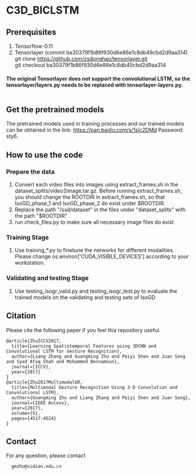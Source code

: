 # C3D_BICLSTM

## Prerequisites

1) Tensorflow-0.11 <br/>
2) Tensorlayer (commit ba30379f1b86f930d6e86e1c8db49cbd2d9aa314) <br/> 
   git clone https://github.com/zsdonghao/tensorlayer.git <br/>
   git checkout ba30379f1b86f930d6e86e1c8db49cbd2d9aa314 <br/>
#### The original Tensorlayer does not support the convolutional LSTM, so the tensorlayer/layers.py needs to be replaced with tensorlayer-layers.py. <br/> <br/>
   
## Get the pretrained models
The pretrained models used in training processes and our trained models can be obtained in the link: https://pan.baidu.com/s/1slc2DMd Password: sty6. <br/>

## How to use the code
### Prepare the data
1) Convert each video files into images using extract_frames.sh in the dataset_splits/video2image.tar.gz. Before running extract_frames.sh, you should change the ROOTDIR in extract_frames.sh, so that IsoGD_phase_1 and IsoGD_phase_2 do exist under $ROOTDIR.
2) Replace the path "/ssd/dataset" in the files under "dataset_splits" with the path "$ROOTDIR"
3) run check_files.py to make sure all necessary image files do exist

### Training Stage
1) Use training_*.py to finetune the networks for different modalities. Please change os.environ['CUDA_VISIBLE_DEVICES'] according to your workstation. <br/>
### Validating and testing Stage
1) Use testing_isogr_valid.py and testing_isogr_test.py to evaluate the trained models on the validating and testing sets of IsoGD

## Citation
Please cite the following paper if you feel this repository useful. <br/>
```
@article{ZhuICCV2017,
  title={Learning Spatiotemporal Features using 3DCNN and Convolutional LSTM for Gesture Recognition},
  author={Liang Zhang and Guangming Zhu and Peiyi Shen and Juan Song and Syed Afaq Shah and Mohammed Bennamoun},
  journal={ICCV},
  year={2017}
}
@article{Zhu2017MultimodalGR,
  title={Multimodal Gesture Recognition Using 3-D Convolution and Convolutional LSTM},
  author={Guangming Zhu and Liang Zhang and Peiyi Shen and Juan Song},
  journal={IEEE Access},
  year={2017},
  volume={5},
  pages={4517-4524}
}
```

## Contact
For any question, please contact
```
  gmzhu@xidian.edu.cn
```
